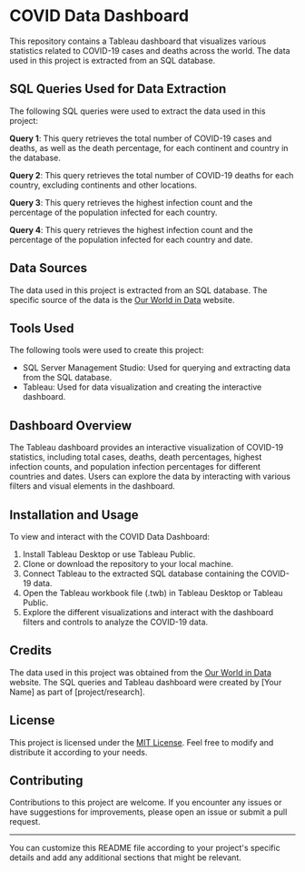 # COVID Data Dashboard

This repository contains a Tableau dashboard that visualizes various statistics related to COVID-19 cases and deaths across the world. The data used in this project is extracted from an SQL database.

## SQL Queries Used for Data Extraction

The following SQL queries were used to extract the data used in this project:

**Query 1**: This query retrieves the total number of COVID-19 cases and deaths, as well as the death percentage, for each continent and country in the database.

**Query 2**: This query retrieves the total number of COVID-19 deaths for each country, excluding continents and other locations.

**Query 3**: This query retrieves the highest infection count and the percentage of the population infected for each country.

**Query 4**: This query retrieves the highest infection count and the percentage of the population infected for each country and date.

## Data Sources

The data used in this project is extracted from an SQL database. The specific source of the data is the [Our World in Data](https://ourworldindata.org/coronavirus) website.

## Tools Used

The following tools were used to create this project:

- SQL Server Management Studio: Used for querying and extracting data from the SQL database.
- Tableau: Used for data visualization and creating the interactive dashboard.

## Dashboard Overview

The Tableau dashboard provides an interactive visualization of COVID-19 statistics, including total cases, deaths, death percentages, highest infection counts, and population infection percentages for different countries and dates. Users can explore the data by interacting with various filters and visual elements in the dashboard.

## Installation and Usage

To view and interact with the COVID Data Dashboard:

1. Install Tableau Desktop or use Tableau Public.
2. Clone or download the repository to your local machine.
3. Connect Tableau to the extracted SQL database containing the COVID-19 data.
4. Open the Tableau workbook file (.twb) in Tableau Desktop or Tableau Public.
5. Explore the different visualizations and interact with the dashboard filters and controls to analyze the COVID-19 data.

## Credits

The data used in this project was obtained from the [Our World in Data](https://ourworldindata.org/coronavirus) website. The SQL queries and Tableau dashboard were created by [Your Name] as part of [project/research]. 

## License

This project is licensed under the [MIT License](LICENSE). Feel free to modify and distribute it according to your needs.

## Contributing

Contributions to this project are welcome. If you encounter any issues or have suggestions for improvements, please open an issue or submit a pull request.

---

You can customize this README file according to your project's specific details and add any additional sections that might be relevant.
